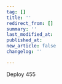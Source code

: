 ```yaml
---
tag: []
title: ''
redirect_from: []
summary: ''
last_modified_at: 
published_at: 
new_article: false
changelog: ''

---
```

Deploy 455